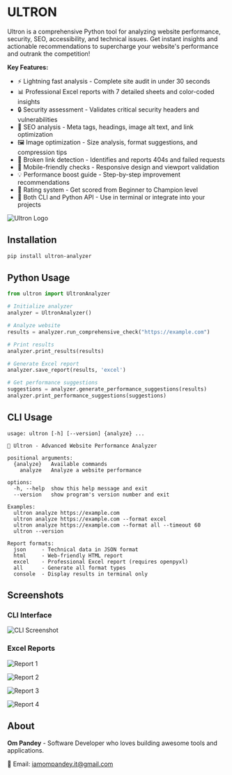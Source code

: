 # ULTRON

Ultron is a comprehensive Python tool for analyzing website performance, security, SEO, accessibility, and technical issues. Get instant insights and actionable recommendations to supercharge your website's performance and outrank the competition!

**Key Features:**
- ⚡ Lightning fast analysis - Complete site audit in under 30 seconds
- 📊 Professional Excel reports with 7 detailed sheets and color-coded insights
- 🔒 Security assessment - Validates critical security headers and vulnerabilities
- 📝 SEO analysis - Meta tags, headings, image alt text, and link optimization
- 🖼️ Image optimization - Size analysis, format suggestions, and compression tips
- 🔗 Broken link detection - Identifies and reports 404s and failed requests
- 📱 Mobile-friendly checks - Responsive design and viewport validation
- 💡 Performance boost guide - Step-by-step improvement recommendations
- 🎯 Rating system - Get scored from Beginner to Champion level
- 🤖 Both CLI and Python API - Use in terminal or integrate into your projects

![Ultron Logo](Assets/Logo.jpg)

## Installation

```bash
pip install ultron-analyzer
```

## Python Usage

```python
from ultron import UltronAnalyzer

# Initialize analyzer
analyzer = UltronAnalyzer()

# Analyze website
results = analyzer.run_comprehensive_check("https://example.com")

# Print results
analyzer.print_results(results)

# Generate Excel report
analyzer.save_report(results, 'excel')

# Get performance suggestions
suggestions = analyzer.generate_performance_suggestions(results)
analyzer.print_performance_suggestions(suggestions)
```

## CLI Usage

```
usage: ultron [-h] [--version] {analyze} ...

🤖 Ultron - Advanced Website Performance Analyzer

positional arguments:
  {analyze}   Available commands
    analyze   Analyze a website performance

options:
  -h, --help  show this help message and exit
  --version   show program's version number and exit

Examples:
  ultron analyze https://example.com
  ultron analyze https://example.com --format excel
  ultron analyze https://example.com --format all --timeout 60
  ultron --version

Report formats:
  json     - Technical data in JSON format
  html     - Web-friendly HTML report  
  excel    - Professional Excel report (requires openpyxl)
  all      - Generate all format types
  console  - Display results in terminal only
```

## Screenshots

### CLI Interface
![CLI Screenshot](Assets/CLI.png)

### Excel Reports
![Report 1](Assets/Report1.png)

![Report 2](Assets/Report2.png)

![Report 3](Assets/Report3.png)

![Report 4](Assets/Report4.png)

## About

**Om Pandey** - Software Developer who loves building awesome tools and applications.

📧 Email: iamompandey.it@gmail.com